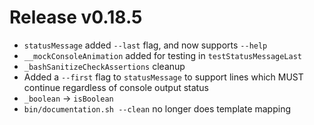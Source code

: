 # Release v0.18.5

- `statusMessage` added `--last` flag, and now supports `--help`
- `__mockConsoleAnimation` added for testing in `testStatusMessageLast`
- `_bashSanitizeCheckAssertions` cleanup
- Added a `--first` flag to `statusMessage` to support lines which MUST continue regardless of console output status
- `_boolean` -> `isBoolean`
- `bin/documentation.sh --clean` no longer does template mapping
